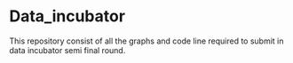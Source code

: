 # Data_incubator
This repository consist of all the graphs and code line required to submit in data incubator semi final round.
